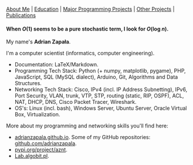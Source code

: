 [About Me](./README.md) | [Education](./education.md) | [Major Programming Projects](./mpp.md) | [Other Projects](./op.md) | [Publications](./publications.md)

#### When <em>O</em>(1) seems to be a pure stochastic term, I look for <em>O</em>(log <em>n</em>). 
 
My name's **Adrian Zapała**.

I'm a computer scientist (informatics, computer engineering).

- Documentation: LaTeX/Markdown.
- Programming Tech Stack: Python (+ numpy, matplotlib, pygame), PHP, JavaScript, SQL (MySQL dialect), Arduino, Git, Algorithms and Data Structures.
- Networking Tech Stack: Cisco, IPv4 (incl. IP Address Subnetting), IPv6, Port Security, VLAN, trunk, VTP, STP, routing (static, RIP, OSPF), ACL, NAT, DHCP, DNS, Cisco Packet Tracer, Wireshark.
- OS's: Linux (incl. bash), Windows Server, Ubuntu Server, Oracle Virtual Box, Virtualization.

More about my programming and networking skills you'll find here:
- [adrianzapala.github.io](http://adrianzapala.github.io). Some of my GitHub repositories: [github.com/adrianzapala](https://github.com/adrianzapala).
- [pypi.org/project/aznt](http://pypi.org/project/aznt).
- [Lab.algobit.pl](http://Lab.algobit.pl).
